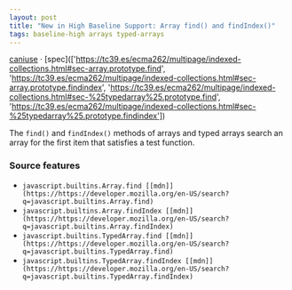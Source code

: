 ```yaml
---
layout: post
title: "New in High Baseline Support: Array find() and findIndex()"
tags: baseline-high arrays typed-arrays
---
```


[caniuse](https://caniuse.com/?search=array-find) · [spec](['https://tc39.es/ecma262/multipage/indexed-collections.html#sec-array.prototype.find', 'https://tc39.es/ecma262/multipage/indexed-collections.html#sec-array.prototype.findindex', 'https://tc39.es/ecma262/multipage/indexed-collections.html#sec-%25typedarray%25.prototype.find', 'https://tc39.es/ecma262/multipage/indexed-collections.html#sec-%25typedarray%25.prototype.findindex'])

The `find()` and `findIndex()` methods of arrays and typed arrays search an array for the first item that satisfies a test function.

### Source features

- ``javascript.builtins.Array.find [[mdn]](https://https://developer.mozilla.org/en-US/search?q=javascript.builtins.Array.find)``
- ``javascript.builtins.Array.findIndex [[mdn]](https://https://developer.mozilla.org/en-US/search?q=javascript.builtins.Array.findIndex)``
- ``javascript.builtins.TypedArray.find [[mdn]](https://https://developer.mozilla.org/en-US/search?q=javascript.builtins.TypedArray.find)``
- ``javascript.builtins.TypedArray.findIndex [[mdn]](https://https://developer.mozilla.org/en-US/search?q=javascript.builtins.TypedArray.findIndex)``

